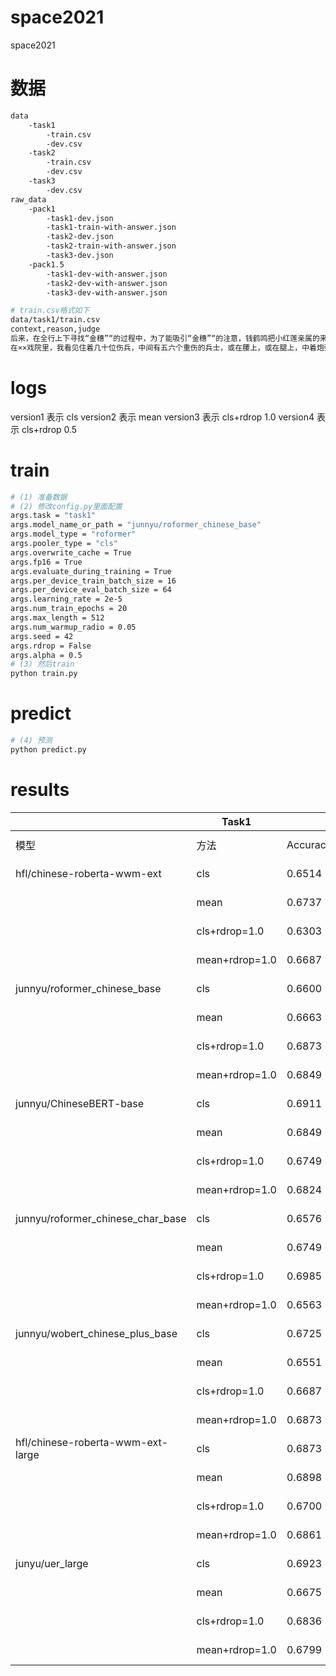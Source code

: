# space2021
space2021



# 数据
```bash
data
    -task1
        -train.csv
        -dev.csv
    -task2
        -train.csv
        -dev.csv
    -task3
        -dev.csv
raw_data
    -pack1
        -task1-dev.json
        -task1-train-with-answer.json
        -task2-dev.json
        -task2-train-with-answer.json
        -task3-dev.json
    -pack1.5
        -task1-dev-with-answer.json
        -task2-dev-with-answer.json
        -task3-dev-with-answer.json

# train.csv格式如下
data/task1/train.csv
context,reason,judge
后来，在全行上下寻找“金穗”“的过程中，为了能吸引“金穗”“的注意，钱鹤鸣把小红莲亲属的来信和小红莲的照片贴到了办公室底的宣传栏上，看谁来取。他这时模模糊糊猜想可能是张培英。,空,0
在××戏院里，我看见住着几十位伤兵，中间有五六个重伤的兵士，或在腰上，或在腿上，中着炮弹；还有正在生病的。我们找他们的管事人，想商量一个办法，据说他安住在城下旅馆里。在戏院里的一角上，用两张椅子并起来，铺着一点稻草，一个面黄肌瘦的兵，裹着一条灰色的毯子，勉强撑起半截身子招呼我们，说他腿上受着重伤，而且又病了，睡在这儿冷得发抖，“能求你替我想想法子吗？”在他那双大而黑的眼睛里，带着失望与希求的神色，闪着晶莹的泪光。我们随即跑到医院里，请他们立刻教人去那儿检查，把重病的抬到医院里去。,空,0
```
# logs
version1 表示 cls
version2 表示 mean
version3 表示 cls+rdrop 1.0
version4 表示 cls+rdrop 0.5

# train
```bash
# (1) 准备数据
# (2) 修改config.py里面配置
args.task = "task1"
args.model_name_or_path = "junnyu/roformer_chinese_base"
args.model_type = "roformer"
args.pooler_type = "cls"
args.overwrite_cache = True
args.fp16 = True
args.evaluate_during_training = True
args.per_device_train_batch_size = 16
args.per_device_eval_batch_size = 64
args.learning_rate = 2e-5
args.num_train_epochs = 20
args.max_length = 512
args.num_warmup_radio = 0.05
args.seed = 42
args.rdrop = False
args.alpha = 0.5
# (3) 然后train
python train.py
```

# predict

```bash
# (4) 预测
python predict.py
```

# results

|                                   | Task1          |          |            | Task2          |          |            | Task3     |         |         |
|-----------------------------------|----------------|----------|------------|----------------|----------|------------|-----------|---------|---------|
| 模型                                | 方法             | Accuracy | best epoch | 方法             | Accuracy | best epoch | Precision | Recall  | F1      |
| hfl/chinese-roberta-wwm-ext       | cls            | 0.6514   | epoch 15   | cls            | 0.7476   | epoch 11   | 0.5847    | 0.3942  | 0.4709  |
|                                   | mean           | 0.6737   | epoch 10   | mean           | 0.7299   | epoch 12   | 0.5798    | 0.4401  | 0.5004  |
|                                   | cls+rdrop=1.0  | 0.6303   | epoch 10   | cls+rdrop=0.5  | 0.7524   | epoch 12   | 0.5717    | 0.3607  | 0.4424  |
|                                   | mean+rdrop=1.0 | 0.6687   | epoch 17   | mean+rdrop=0.5 | 0.7246   | epoch 9    | 0.5707    | 0.4443  | 0.4996  |
| junnyu/roformer_chinese_base      | cls            | 0.6600   | epoch 14   | cls            | 0.7768   | epoch 17   | 0.5857    | 0.4234  | 0.4915  |
|                                   | mean           | 0.6663   | epoch 10   | mean           | 0.7720   | epoch 16   | 0.6061    | 0.4694  | 0.5290  |
|                                   | cls+rdrop=1.0  | 0.6873   | epoch 7    | cls+rdrop=0.5  | 0.7514   | epoch 5    | 0.5830    | 0.4694  | 0.5201  |
|                                   | mean+rdrop=1.0 | 0.6849   | epoch 15   | mean+rdrop=0.5 | 0.7371   | epoch 8    | 0.6310    | 0.4930  | 0.5536  |
| junnyu/ChineseBERT-base           | cls            | 0.6911   | epoch 12   | cls            | 0.7486   | epoch 13   | 0.5828    | 0.4708  | 0.5208  |
|                                   | mean           | 0.6849   | epoch 12   | mean           | 0.7648   | epoch 4    | 0.6387    | 0.4777  | 0.5466  |
|                                   | cls+rdrop=1.0  | 0.6749   | epoch 16   | cls+rdrop=0.5  | 0.7658   | epoch 18   | 0.5891    | 0.4652  | 0.5198  |
|                                   | mean+rdrop=1.0 | 0.6824   | epoch 13   | mean+rdrop=0.5 | 0.7557   | epoch 16   | 0.6438    | 0.4833  | 0.5521  |
| junnyu/roformer_chinese_char_base | cls            | 0.6576   | epoch 8    | cls            | 0.7749   | epoch 10   | 0.6411    | 0.4081  | 0.4987  |
|                                   | mean           | 0.6749   | epoch 10   | mean           | 0.7778   | epoch 8    | 0.6039    | 0.4735  | 0.5308  |
|                                   | cls+rdrop=1.0  | 0.6985   | epoch 17   | cls+rdrop=0.5  | 0.7720   | epoch 16   | 0.5938    | 0.5070  | 0.5470  |
|                                   | mean+rdrop=1.0 | 0.6563   | epoch 11   | mean+rdrop=0.5 | 0.7754   | epoch 16   | 0.6098    | 0.4485  | 0.5169  |
| junnyu/wobert_chinese_plus_base   | cls            | 0.6725   | epoch 17   | cls            | 0.7409   | epoch 10   | 0.5930    | 0.4972  | 0.5409  |
|                                   | mean           | 0.6551   | epoch 16   | mean           | 0.7682   | epoch 7    | 0.5506    | 0.5000  | 0.5241  |
|                                   | cls+rdrop=1.0  | 0.6687   | epoch 6    | cls+rdrop=0.5  | 0.7500   | epoch 18   | 0.5707    | 0.4721  | 0.5168  |
|                                   | mean+rdrop=1.0 | 0.6873   | epoch 12   | mean+rdrop=0.5 | 0.7500   | epoch 19   | 0.5846    | 0.4666  | 0.5190  |
| hfl/chinese-roberta-wwm-ext-large | cls            | 0.6873   | epoch 5    | cls            | 0.7783   | epoch 19   | 0.6343    | 0.5460  | 0.5868  |
|                                   | mean           | 0.6898   | epoch 9    | mean           | 0.7725   | epoch 16   | 0.6305    | 0.5181  | 0.5688  |
|                                   | cls+rdrop=1.0  | 0.6700   | epoch 19   | cls+rdrop=0.5  | 0.7763   | epoch 9    | 0.5861    | 0.5167  | 0.5492  |
|                                   | mean+rdrop=1.0 | 0.6861   | epoch 12   | mean+rdrop=0.5 | 0.7749   | epoch 19   | 0.5867    | 0.5279  | 0.5557  |
| junyu/uer_large                   | cls            | 0.6923   | epoch 8    | cls            | 0.7969   | epoch 13   | 0.6104    | 0.4889  | 0.5429  |
|                                   | mean           | 0.6675   | epoch 12   | mean           | 0.7941   | epoch 14   | 0.5815    | 0.4471  | 0.5055  |
|                                   | cls+rdrop=1.0  | 0.6836   | epoch 13   | cls+rdrop=0.5  | 0.7854   | epoch 15   | 0.6057    | 0.5028  | 0.5495  |
|                                   | mean+rdrop=1.0 | 0.6799   | epoch 19   | mean+rdrop=0.5 | 0.7773   | epoch 7    | 0.5690    | 0.5627  | 0.5658  |